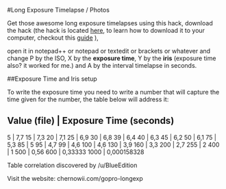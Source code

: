 #Long Exposure Timelapse / Photos

Get those awesome long exposure timelapses using this hack, download the hack (the hack is located [here](https://github.com/KonradIT/autoexechack/blob/GoPro/LongExpTimeLapse/autoexec.ash), to learn how to download it to your computer, checkout this [guide](https://gist.github.com/KonradIT/ce55b04ab4ad10592ebf/#file-autoexechack-md) ), 

open it in notepad++ or notepad or textedit or brackets or whatever and change P by the ISO, X by the **exposure time**, Y by the **iris** (exposure time also? it worked for me.) and A by the interval timelapse in seconds.

##Exposure Time and Iris setup

To write the exposure time you need to write a number that will capture the time given for the number, the table below will address it:

Value (file) | Exposure Time (seconds)
---------------------------------------------
5 | 7,7
15 | 7,3
20 | 7,1
25 | 6,9
30 | 6,8
39 | 6,4
40 | 6,3
45 | 6,2
50 | 6,1
75 | 5,3
85 | 5
95 | 4,7
99 | 4,6
100 | 4,6
130 | 3,9
160 | 3,3
200 | 2,7
255 | 2
400 | 1
500 | 0,56
600 | 0,33333
1000 | 0,000158328

Table correlation discovered by /u/BlueEdition

Visit the website: chernowii.com/gopro-longexp


